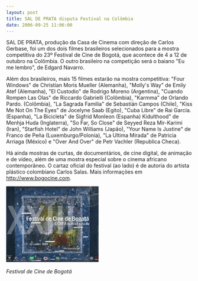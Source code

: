 ```yaml
---
layout: post
title: SAL DE PRATA disputa Festival na Colômbia
date: 2006-09-25 11:06:00
---
```

SAL DE PRATA, produção da Casa de Cinema com direção de Carlos Gerbase, foi um dos dois filmes brasileiros selecionados para a mostra competitiva do 23º Festival de Cine de Bogotá, que acontece de 4 a 12 de outubro na Colômbia. O outro brasileiro na competição será o baiano "Eu me lembro", de Edgard Navarro.

Além dos brasileiros, mais 15 filmes estarão na mostra competitiva: "Four Windows" de Christian Moris Mueller (Alemanha), "Molly's Way" de Emily Atef (Alemanha), "El Custodio" de Rodrigo Moreno (Argentina), "Cuando Rompen Las Olas" de Riccardo Gabrielli (Colômbia), "Karmma" de Orlando Pardo. (Colômbia), "La Sagrada Familia" de Sebastián Campos (Chile), "Kiss Me Not On The Eyes" de Jocelyne Saab (Egito), "Cuba Libre" de Rai García. (Espanha), "La Bicicleta" de Sigfrid Monleon (Espanha) Kidulthood" de Menhja Huda (Inglaterra), "So Far, So Close" de Seyyed Reza Mir-Karimi (Iran), "Starfish Hotel" de John Williams (Japão), "Your Name Is Justine" de Franco de Peña (Luxemburgo/Polonia), "La Ultima Mirada" de Patricia Arriaga (México) e "Over And Over" de Petr Vachler (Republica Checa).

Há ainda mostras de curtas, de documentários, de cine digital, de animação e de vídeo, além de uma mostra especial sobre o cinema africano contemporâneo. O cartaz oficial do festival (ao lado) é de autoria do artista plástico colombiano Carlos Salas. Mais informações em <http://www.bogocine.com>.

![](/uploads/festiv-bogota.jpg)

*Festival de Cine de Bogotá*